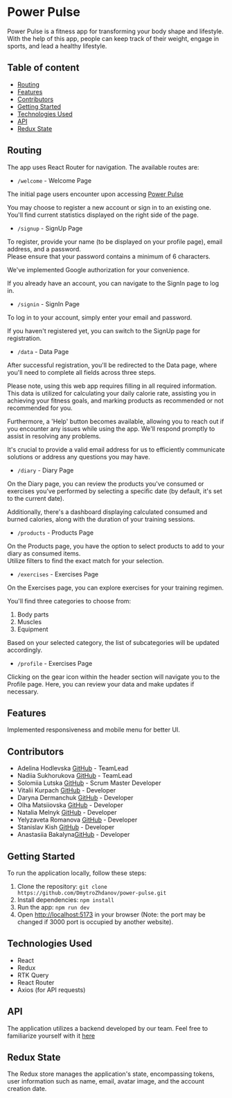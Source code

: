# Power Pulse

Power Pulse is a fitness app for transforming your body shape and lifestyle.
With the help of this app, people can keep track of their weight, engage in sports, and lead a healthy lifestyle.

## Table of content

- [Routing](#routing)
- [Features](#features)
- [Contributors](#contributors)
- [Getting Started](#getting-started)
- [Technologies Used](#technologies-used)
- [API](#api)
- [Redux State](#redux-state)


## Routing

The app uses React Router for navigation. The available routes are:
- `/welcome` - Welcome Page

The initial page users encounter upon accessing [Power Pulse]()

You may choose to register a new account or sign in to an existing one.  
You'll find current statistics displayed on the right side of the page.


- `/signup` - SignUp Page

To register, provide your name (to be displayed on your profile page), email address, and a password.  
Please ensure that your password contains a minimum of 6 characters.

We've implemented Google authorization for your convenience.

If you already have an account, you can navigate to the SignIn page to log in.

- `/signin` - SignIn Page

To log in to your account, simply enter your email and password.  

If you haven't registered yet, you can switch to the SignUp page for registration.

- `/data` - Data Page

After successful registration, you'll be redirected to the Data page, where you'll need to complete all fields across three steps.

Please note, using this web app requires filling in all required information. This data is utilized for calculating your daily calorie rate, assisting you in achieving your fitness goals, and marking products as recommended or not recommended for you.

Furthermore, a 'Help' button becomes available, allowing you to reach out if you encounter any issues while using the app. We'll respond promptly to assist in resolving any problems.

It's crucial to provide a valid email address for us to efficiently communicate solutions or address any questions you may have.

- `/diary` - Diary Page

On the Diary page, you can review the products you've consumed or exercises you've performed by selecting a specific date (by default, it's set to the current date).

Additionally, there's a dashboard displaying calculated consumed and burned calories, along with the duration of your training sessions.


- `/products` - Products Page

On the Products page, you have the option to select products to add to your diary as consumed items.  
Utilize filters to find the exact match for your selection.


- `/exercises` - Exercises Page

On the Exercises page, you can explore exercises for your training regimen.

You'll find three categories to choose from:
1. Body parts
2. Muscles
3. Equipment

Based on your selected category, the list of subcategories will be updated accordingly.

- `/profile` - Exercises Page

Clicking on the gear icon within the header section will navigate you to the Profile page. Here, you can review your data and make updates if necessary.

## Features

Implemented responsiveness and mobile menu for better UI.

## Contributors

- Adelina Hodlevska [GitHub](https://github.com/Adelina515) - TeamLead
- Nadiia Sukhorukova [GitHub](https://github.com/Nadija30) - TeamLead
- Solomiia Lutska [GitHub](https://github.com/Mia468) - Scrum Master Developer 
- Vitalii Kurpach [GitHub](https://github.com/VitaliiKyrpach) - Developer 
- Daryna Dermanchuk [GitHub](https://github.com/DarynaSD)  -  Developer 
- Olha Matsiiovska [GitHub](https://github.com/Matsiiovska) - Developer 
- Natalia Melnyk [GitHub](https://github.com/avreliakotta) - Developer 
- Yelyzaveta Romanova [GitHub](https://github.com/Liza0806) - Developer 
- Stanislav Kish [GitHub](https://github.com/app1e1over) - Developer
- Anastasiia Bakalyna[GitHub]() - Developer

## Getting Started

To run the application locally, follow these steps:

1. Clone the repository: `git clone https://github.com/DmytroZhdanov/power-pulse.git`
2. Install dependencies: `npm install`
3. Run the app: `npm run dev`
4. Open [http://localhost:5173](http://localhost:3000) in your browser (Note: the port may be changed if 3000 port is occupied by another website).

## Technologies Used

- React
- Redux
- RTK Query
- React Router
- Axios (for API requests)

## API

The application utilizes a backend developed by our team. Feel free to familiarize yourself with it [here](https://github.com/Nadija30/power-pulse-backend)

## Redux State

The Redux store manages the application's state, encompassing tokens, user information such as name, email, avatar image, and the account creation date.


